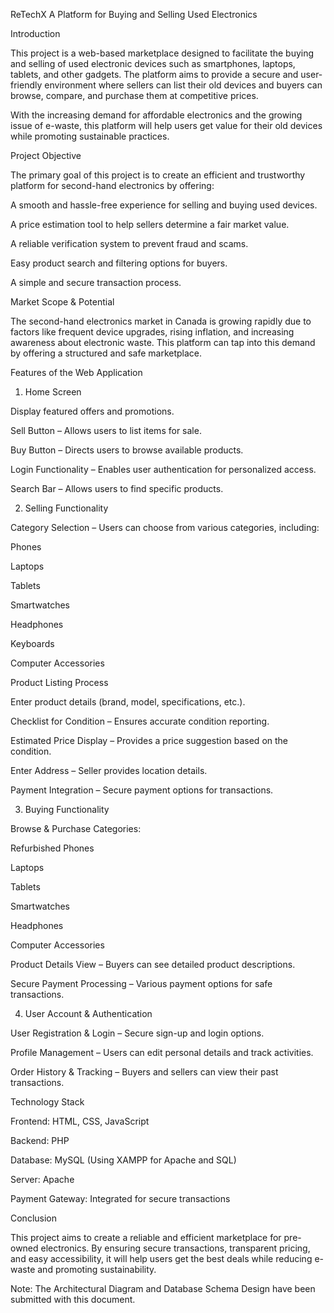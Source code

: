 ReTechX
A Platform for Buying and Selling Used Electronics

Introduction

This project is a web-based marketplace designed to facilitate the buying and selling of used electronic devices such as smartphones, laptops, tablets, and other gadgets. The platform aims to provide a secure and user-friendly environment where sellers can list their old devices and buyers can browse, compare, and purchase them at competitive prices.

With the increasing demand for affordable electronics and the growing issue of e-waste, this platform will help users get value for their old devices while promoting sustainable practices.

Project Objective

The primary goal of this project is to create an efficient and trustworthy platform for second-hand electronics by offering:

A smooth and hassle-free experience for selling and buying used devices.

A price estimation tool to help sellers determine a fair market value.

A reliable verification system to prevent fraud and scams.

Easy product search and filtering options for buyers.

A simple and secure transaction process.

Market Scope & Potential

The second-hand electronics market in Canada is growing rapidly due to factors like frequent device upgrades, rising inflation, and increasing awareness about electronic waste. This platform can tap into this demand by offering a structured and safe marketplace.

Features of the Web Application

1. Home Screen

Display featured offers and promotions.

Sell Button – Allows users to list items for sale.

Buy Button – Directs users to browse available products.

Login Functionality – Enables user authentication for personalized access.

Search Bar – Allows users to find specific products.

2. Selling Functionality

Category Selection – Users can choose from various categories, including:

Phones

Laptops

Tablets

Smartwatches

Headphones

Keyboards

Computer Accessories

Product Listing Process

Enter product details (brand, model, specifications, etc.).

Checklist for Condition – Ensures accurate condition reporting.

Estimated Price Display – Provides a price suggestion based on the condition.

Enter Address – Seller provides location details.

Payment Integration – Secure payment options for transactions.

3. Buying Functionality

Browse & Purchase Categories:

Refurbished Phones

Laptops

Tablets

Smartwatches

Headphones

Computer Accessories

Product Details View – Buyers can see detailed product descriptions.

Secure Payment Processing – Various payment options for safe transactions.

4. User Account & Authentication

User Registration & Login – Secure sign-up and login options.

Profile Management – Users can edit personal details and track activities.

Order History & Tracking – Buyers and sellers can view their past transactions.

Technology Stack

Frontend: HTML, CSS, JavaScript

Backend: PHP

Database: MySQL (Using XAMPP for Apache and SQL)

Server: Apache

Payment Gateway: Integrated for secure transactions

Conclusion

This project aims to create a reliable and efficient marketplace for pre-owned electronics. By ensuring secure transactions, transparent pricing, and easy accessibility, it will help users get the best deals while reducing e-waste and promoting sustainability.

Note: The Architectural Diagram and Database Schema Design have been submitted with this document.
